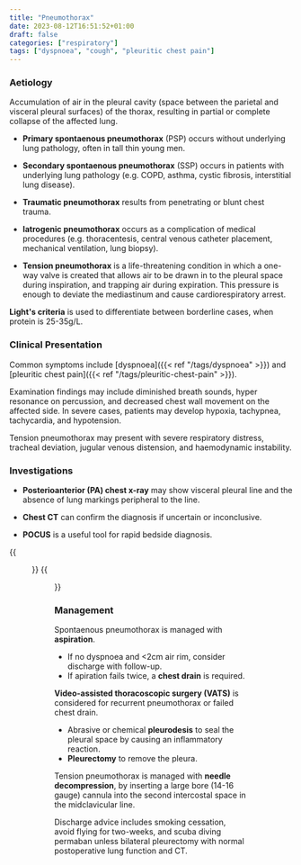```yaml
---
title: "Pneumothorax"
date: 2023-08-12T16:51:52+01:00
draft: false
categories: ["respiratory"]
tags: ["dyspnoea", "cough", "pleuritic chest pain"]
---
```


### Aetiology

Accumulation of air in the pleural cavity (space between the parietal and visceral pleural surfaces) of the thorax, resulting in partial or complete collapse of the affected lung.

- **Primary spontaenous pneumothorax** (PSP) occurs without underlying lung pathology, often in tall thin young men.

- **Secondary spontaenous pneumothorax** (SSP) occurs in patients with underlying lung pathology (e.g. COPD, asthma, cystic fibrosis, interstitial lung disease).

- **Traumatic pneumothorax** results from penetrating or blunt chest trauma.

- **Iatrogenic pneumothorax** occurs as a complication of medical procedures (e.g. thoracentesis, central venous catheter placement, mechanical ventilation, lung biopsy).

- **Tension pneumothorax** is a life-threatening condition in which a one-way valve is created that allows air to be drawn in to the pleural space during inspiration, and trapping air during expiration. This pressure is enough to deviate the mediastinum and cause cardiorespiratory arrest.

**Light's criteria** is used to differentiate between borderline cases, when protein is 25-35g/L.

### Clinical Presentation

Common symptoms include [dyspnoea]({{< ref "/tags/dyspnoea" >}}) and [pleuritic chest pain]({{< ref "/tags/pleuritic-chest-pain" >}}).

Examination findings may include diminished breath sounds, hyper resonance on percussion, and decreased chest wall movement on the affected side. In severe cases, patients may develop hypoxia, tachypnea, tachycardia, and hypotension.

Tension pneumothorax may present with severe respiratory distress, tracheal deviation, jugular venous distension, and haemodynamic instability.

### Investigations

- **Posterioanterior (PA) chest x-ray** may show visceral pleural line and the absence of lung markings peripheral to the line.

- **Chest CT** can confirm the diagnosis if uncertain or inconclusive.

- **POCUS** is a useful tool for rapid bedside diagnosis.

{{<figure class="figure" src="/pneumothorax-1.png" caption="Chest X-ray displaying absent peripheral lung markings indicative of right-sided pneumothorax.">}}
{{<figure class="figure" src="/pneumothorax-2.png" caption="Chest X-ray displaying absent peripheral lung markings and prescence of pleural line indicative of right-sided pneumothorax.">}}

### Management

Spontaenous pneumothorax is managed with **aspiration**.
- If no dyspnoea and <2cm air rim, consider discharge with follow-up.
- If apiration fails twice, a **chest drain** is required.

**Video-assisted thoracoscopic surgery (VATS)** is considered for recurrent pneumothorax or failed chest drain. 
- Abrasive or chemical **pleurodesis** to seal the pleural space by causing an inflammatory reaction.
- **Pleurectomy** to remove the pleura.

Tension pneumothorax is managed with **needle decompression**, by inserting a large bore (14-16 gauge) cannula into the second intercostal space in the midclavicular line.

Discharge advice includes smoking cessation, avoid flying for two-weeks, and scuba diving permaban unless bilateral pleurectomy with normal postoperative lung function and CT.
​


